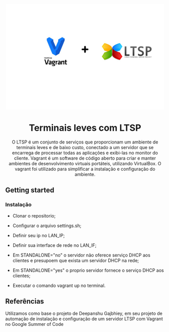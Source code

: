 <h1 align="center">
<br>
  <img src="https://github.com/OtavioAL/LTSP/blob/main/logo.jpg" alt="" width="500">
<br>
<br>
Terminais leves com LTSP
</h1>

<p align="center">O LTSP é um conjunto de serviços que proporcionam um ambiente de terminais leves e de baixo custo, conectado a um servidor que se encarrega de processar todas as aplicações e exibi-las no monitor do cliente.
Vagrant é um software de código aberto para criar e manter ambientes de desenvolvimento virtuais portáteis, utilizando VirtualBox.
O vagrant foi utilizado para simplificar a instalação e configuração do ambiente.</p>

## Getting started

<h3>Instalação</h3>

- Clonar o repositorio;

- Configurar o arquivo settings.sh;

- Definir seu ip no LAN_IP;

- Definir sua interface de rede no LAN_IF;

- Em STANDALONE="no" o servidor não oferece serviço DHCP aos clientes e presupoem que exista um servidor DHCP na rede;

- Em STANDALONE="yes" o proprio servidor fornece o serviço DHCP aos clientes;

- Executar o comando vagrant up no terminal.

## Referências

Utilizamos como base o projeto de Deepanshu Gajbhiey, em seu projeto de automação de instalação e configuração de um servidor LTSP com Vagrant no Google Summer of Code
